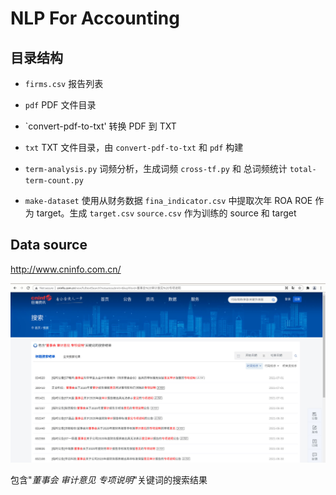 # NLP For Accounting

## 目录结构

- `firms.csv` 报告列表

- `pdf` PDF 文件目录

- `convert-pdf-to-txt' 转换 PDF 到 TXT

- `txt` TXT 文件目录，由 `convert-pdf-to-txt` 和 `pdf` 构建

- `term-analysis.py` 词频分析，生成词频 `cross-tf.py` 和 总词频统计 `total-term-count.py`

- `make-dataset` 使用从财务数据 `fina_indicator.csv` 中提取次年 ROA ROE 作为 target。生成 `target.csv` `source.csv` 作为训练的 source 和 target

## Data source

<http://www.cninfo.com.cn/>

![image-target](images/target.png.jpg)

包含"*董事会 审计意见 专项说明*"关键词的搜索结果
